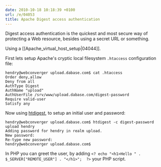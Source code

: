 ```yaml
---
date: 2010-10-18 10:18:39 +0100
url: /e/04053
title: Apache Digest access authentication
---
```



Digest access authentication is the quickest and most secure way of protecting
a Web resource, besides using a secret URL or something.

Using a [[Apache_virtual_host_setup|04044]].

First lets setup Apache's cryptic local filesystem `.htaccess` configuration file:

	hendry@webconverger upload.dabase.com$ cat .htaccess
	Order deny,allow
	Deny from all
	AuthType Digest
	AuthName "upload"
	AuthUserFile /srv/www/upload.dabase.com/digest-password
	Require valid-user
	Satisfy any

Now using [htdigest](http://manpages.debian.net/cgi-bin/man.cgi?query=htdigest), to setup an initial user and password:

	hendry@webconverger upload.dabase.com$ htdigest -c digest-password upload hendry
	Adding password for hendry in realm upload.
	New password:
	Re-type new password:
	hendry@webconverger upload.dabase.com$

In PHP you can greet the user, by adding `<? echo "<h1>Hello " . $_SERVER["REMOTE_USER"] . "</h1>";  ?>` your PHP script.

